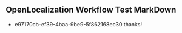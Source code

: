 ## OpenLocalization Workflow Test MarkDown
* e97170cb-ef39-4baa-9be9-5f862168ec30 
thanks!<!--HONumber=Mar16_HO2-->
